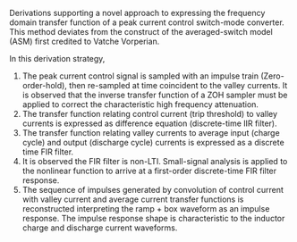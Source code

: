 Derivations supporting a novel approach to expressing the frequency domain transfer function of a peak current control switch-mode converter.  This method deviates from the construct of the averaged-switch model (ASM) first credited to Vatche Vorperian.

In this derivation strategy,
1) The peak current control signal is sampled with an impulse train (Zero-order-hold), then re-sampled at time coincident to the valley currents. It is observed that the inverse transfer function of a ZOH sampler must be applied to correct the characteristic high frequency attenuation.
2) The transfer function relating control current (trip threshold) to valley currents is expressed as difference equation (discrete-time IIR filter).
3) The transfer function relating valley currents to average input (charge cycle) and output (discharge cycle) currents is expressed as a discrete time FIR filter.
4) It is observed the FIR filter is non-LTI. Small-signal analysis is applied to the nonlinear function to arrive at a first-order discrete-time FIR filter response.
5) The sequence of impulses generated by convolution of control current with valley current and average current transfer functions is reconstructed interpreting the ramp + box waveform as an impulse response. The impulse response shape is characteristic to the inductor charge and discharge current waveforms.
